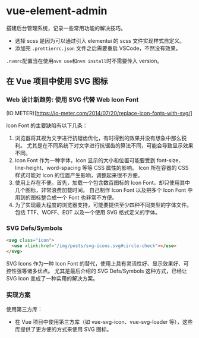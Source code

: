 # vue-element-admin

搭建后台管理系统，记录一些常用功能的解决技巧。

- 选择 scss 是因为可以通过引入 elementui 的 scss 文件实现样式自定义。
- 添加完 `.prettierrc.json` 文件之后需要重启 VSCode，不然没有效果。

`.nvmrc`配置当在使用`nvm use`和`nvm install`时不需要传入 version。

## 在 Vue 项目中使用 SVG 图标

### Web 设计新趋势: 使用 SVG 代替 Web Icon Font

(IO METER)[https://io-meter.com/2014/07/20/replace-icon-fonts-with-svg/]

Icon Font 的主要缺陷有以下几条：

1. 浏览器将其视为文字进行抗锯齿优化，有时得到的效果并没有想象中那么锐利。 尤其是在不同系统下对文字进行抗锯齿的算法不同，可能会导致显示效果不同。
2. Icon Font 作为一种字体，Icon 显示的大小和位置可能要受到 font-size、line-height、word-spacing 等等 CSS 属性的影响。 Icon 所在容器的 CSS 样式可能对 Icon 的位置产生影响，调整起来很不方便。
3. 使用上存在不便。首先，加载一个包含数百图标的 Icon Font，却只使用其中几个图标，非常浪费加载时间。 自己制作 Icon Font 以及把多个 Icon Font 中用到的图标整合成一个 Font 也非常不方便。
4. 为了实现最大程度的浏览器支持，可能要提供至少四种不同类型的字体文件。包括 TTF、WOFF、EOT 以及一个使用 SVG 格式定义的字体。

### SVG Defs/Symbols

```html
<svg class="icon">
  <use xlink:href="/img/posts/svg-icons.svg#circle-check"></use>
</svg>
```

SVG Icons 作为一种 Icon Font 的替代，使用上具有灵活性好、显示效果好、可控性强等诸多优点。 尤其是最后介绍的 SVG Defs/Symbols 这种方式，已经让 SVG Icon 变成了一种实用的解决方案。

### 实现方案

使用第三方库：

- 在 Vue 项目中使用第三方库（如 vue-svg-icon、vue-svg-loader 等），这些库提供了更方便的方式来使用 SVG 图标。
